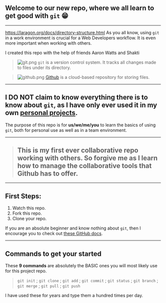 ## Welcome to our new repo, where **we all** learn to get good with `git` 😁

---

https://laragon.org/docs/directory-structure.html
As you all know, using `git` in a work environment is crucial for a Web Developers workflow. It is even more important when working with others.

I created this repo with the help of friends Aaron Watts and Shakti

> ![git.png](https://img.icons8.com/color/48/000000/git.png) `git` is a version control system. It tracks all changes made to files under its directory.

> ![github.png](https://img.icons8.com/windows/32/000000/github.png) [Github](https://github.com/) is a cloud-based repository for storing files.

---

## **I DO NOT** claim to know everything there is to know about `git`, as I have only ever used it in my own [personal projects](https://github.com/jjaimealeman).

The purpose of this repo is for **us/we/me/you** to learn the basics of using `git`, both for personal use as well as in a team environment.

---

> ## This is my first ever collaborative repo working with others. So forgive me as I learn how to manage the collaborative tools that Github has to offer.

---

## First Steps:

1. Watch this repo.
2. Fork this repo.
3. Clone your repo.

If you are an absolute beginner and know nothing about `git`, then I encourage you to check out [these GitHub docs](https://docs.github.com/en/get-started/using-git).

---

## Commands to get your started

These **9 commands** are absolutely the BASIC ones you will most likely use for this project repo.

> `git init` ; `git clone` ; `git add` ; `git commit` ; `git status` ; `git branch` ; `git merge` ; `git pull` ; `git push`

I have used these for years and type them a hundred times per day.
